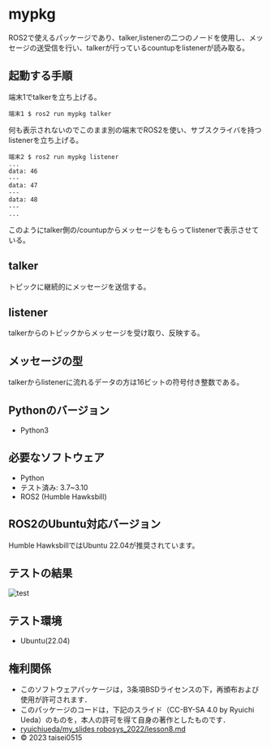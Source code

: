 # mypkg
ROS2で使えるパッケージであり、talker,listenerの二つのノードを使用し、メッセージの送受信を行い、talkerが行っているcountupをlistenerが読み取る。

## 起動する手順
端末1でtalkerを立ち上げる。
```
端末1 $ ros2 run mypkg talker
```
何も表示されないのでこのまま別の端末でROS2を使い、サブスクライバを持つlistenerを立ち上げる。
```
端末2 $ ros2 run mypkg listener
...
data: 46
---
data: 47
---
data: 48
---
...
```
このようにtalker側の/countupからメッセージをもらってlistenerで表示させている。

## talker
トピックに継続的にメッセージを送信する。

## listener
talkerからのトピックからメッセージを受け取り、反映する。

## メッセージの型
talkerからlistenerに流れるデータの方は16ビットの符号付き整数である。

## Pythonのバージョン
* Python3

## 必要なソフトウェア
* Python
 * テスト済み: 3.7~3.10
* ROS2 (Humble Hawksbill)

## ROS2のUbuntu対応バージョン
Humble HawksbillではUbuntu 22.04が推奨されています。

## テストの結果
![test](https://github.com/taisei0515/mypkg/actions/workflows/test.yml/badge.svg)

## テスト環境
* Ubuntu(22.04)

## 権利関係
* このソフトウェアパッケージは，3条項BSDライセンスの下，再頒布および使用が許可されます．
* このパッケージのコードは，下記のスライド（CC-BY-SA 4.0 by Ryuichi Ueda）のものを，本人の許可を得て自身の著作としたものです．
 * [ryuichiueda/my_slides robosys_2022/lesson8.md](https://github.com/ryuichiueda/my_slides/tree/master/robosys_2022/lesson8.md)
* © 2023 taisei0515
